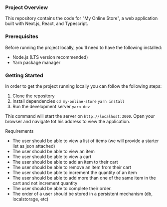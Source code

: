 ### Project Overview
This repository contains the code for "My Online Store", a web application built with Next.js, React, and Typescript. 

### Prerequisites 
Before running the project locally, you'll need to have the following installed: 

 - Node.js (LTS version recommended) 
 - Yarn package manager

### Getting Started
In order to get the project running locally you can follow the following steps: 

1. Clone the repository
2. Install dependencies
   `cd my-online-store`
   `yarn install`
3. Run the development server
`yarn dev` 

This command will start the server on `http://localhost:3000`. Open your browser and navigate tot his address to view the application. 





Requirements

- The user should be able to view a list of items (we will provide a starter list as json attached)
- The user should be able to view an item
- The user should be able to view a cart
- The user should be able to add an item to their cart
- The user should be able to remove an item from their cart
- The user should be able to increment the quantity of an item
- The user should be able to add more than one of the same item in the cart and not increment quantity
- The user should be able to complete their order.
- The order of a user should be stored in a persistent mechanism (db, localstorage, etc)
